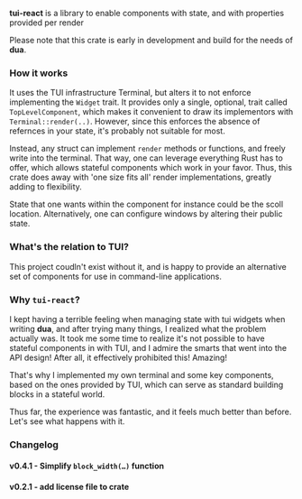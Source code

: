**tui-react** is a library to enable components with state, and with properties provided per render

Please note that this crate is early in development and build for the needs of **dua**.

### How it works

It uses the TUI infrastructure Terminal, but alters it to not enforce implementing the `Widget` trait. 
It provides only a single, optional, trait called `TopLevelComponent`, which makes it convenient to
draw its implementors with `Terminal::render(..)`. However, since this enforces the absence of
refernces in your state, it's probably not suitable for most.

Instead, any struct can implement `render` methods or functions, and freely write into the terminal.
That way, one can leverage everything Rust has to offer, which allows stateful components which
work in your favor. Thus, this crate does away with 'one size fits all' render implementations,
greatly adding to flexibility.

State that one wants within the component for instance could be the scoll location. Alternatively,
one can configure windows by altering their public state.

### What's the relation to TUI?

This project coudln't exist without it, and is happy to provide an alternative set of components
for use in command-line applications.


### Why `tui-react`?

I kept having a terrible feeling when managing state with tui widgets when writing **dua**, and
after trying many things, I realized what the problem actually was. It took me some time to
realize it's not possible to have stateful components in with TUI, and I admire the smarts
that went into the API design! After all, it effectively prohibited this! Amazing!

That's why I implemented my own terminal and some key components, based on the ones provided
by TUI, which can serve as standard building blocks in a stateful world.

Thus far, the experience was fantastic, and it feels much better than before. Let's see what
happens with it.

### Changelog

#### v0.4.1 - Simplify `block_width(…)` function

#### v0.2.1 - add license file to crate
